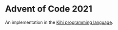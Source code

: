 # Advent of Code 2021

An implementation in the [Kihi programming language](https://github.com/zmthy/kihi).
